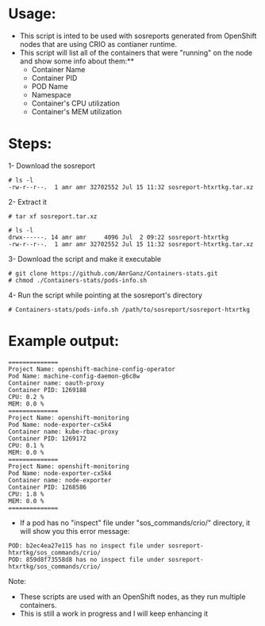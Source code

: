 # Usage:
- This script is inted to be used with sosreports generated from OpenShift nodes that are using CRIO as contianer runtime.
- This script will list all of the containers that were "running" on the node and show some info about them:**
  - Container Name
  - Container PID
  - POD Name
  - Namespace
  - Container's CPU utilization
  - Container's MEM utilization

# Steps:

1- Download the sosreport
~~~
# ls -l
-rw-r--r--.  1 amr amr 32702552 Jul 15 11:32 sosreport-htxrtkg.tar.xz
~~~
2- Extract it
~~~
# tar xf sosreport.tar.xz

# ls -l
drwx------. 14 amr amr     4096 Jul  2 09:22 sosreport-htxrtkg
-rw-r--r--.  1 amr amr 32702552 Jul 15 11:32 sosreport-htxrtkg.tar.xz
~~~
3- Download the script and make it executable
~~~
# git clone https://github.com/AmrGanz/Containers-stats.git
# chmod ./Containers-stats/pods-info.sh
~~~
4- Run the script while pointing at the sosreport's directory
~~~
# Containers-stats/pods-info.sh /path/to/sosreport/sosreport-htxrtkg
~~~

# Example output:
~~~
==============
Project Name: openshift-machine-config-operator
Pod Name: machine-config-daemon-g6c8w
Container name: oauth-proxy
Container PID: 1269188
CPU: 0.2 %
MEM: 0.0 %
==============
Project Name: openshift-monitoring
Pod Name: node-exporter-cx5k4
Container name: kube-rbac-proxy
Container PID: 1269172
CPU: 0.1 %
MEM: 0.0 %
==============
Project Name: openshift-monitoring
Pod Name: node-exporter-cx5k4
Container name: node-exporter
Container PID: 1268586
CPU: 1.8 %
MEM: 0.0 %
==============
~~~
- If a pod has no "inspect" file under "sos_commands/crio/" directory, it will show you this error message:
~~~
POD: b2ec4ea27e115 has no inspect file under sosreport-htxrtkg/sos_commands/crio/
POD: 859d8f73558d8 has no inspect file under sosreport-htxrtkg/sos_commands/crio/
~~~

Note:
- These scripts are used with an OpenShift nodes, as they run multiple containers.
- This is still a work in progress and I will keep enhancing it
